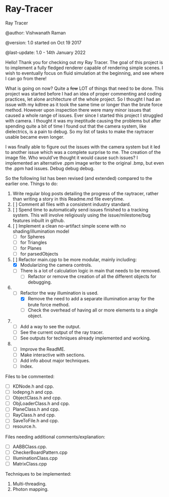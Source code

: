# Ray-Tracer
Ray Tracer

@author: Vishwanath Raman

@version: 1.0 started on Oct 19 2017

@last-update: 1.0 - 14th January 2022

Hello! Thank you for checking out my Ray Tracer.
The goal of this project is to implement a fully fledged renderer capable of rendering simple scenes. I wish to eventually focus on fluid simulation at the beginning, and see where I can go from there!

What is going on now?
Quite a ~~few~~ LOT of things that need to be done. This project was started before I had an idea of proper commenting and coding practices, let alone architecture of the whole project.
So I thought I had an issue with my kdtree as it took the same time or longer than the brute force method. However upon inspection there were many minor issues that caused a whole range of issues. Ever since I started this project I struggled with camera. I thought it was my ineptitude causing the problems but after spending quite a bit of time I found out that the camera system, like dielectrics, is a pain to debug. So my list of tasks to make the raytracer usable became even longer.

I was finally able to figure out the issues with the camera system but it led to another issue which was a complete surprise to me. The creation of the image file. Who would've thought it would cause such issues? I implemented an alternative .ppm image writer to the original .bmp, but even the .ppm had issues. Debug debug debug.

So the following list has been revised (and extended) compared to the earlier one.
Things to do:
1. Write regular blog posts detailing the progress of the raytracer, rather than writing a story in this Readme.md file everytime. 
2. [ ] Comment all files with a consistent industry standard.
3. [ ] Spend time to automatically send issues finished to a tracking system. This will involve religiously using the issue/milestone/bug features inbuilt in github.
4. [ ] Implement a clean no-artifact simple scene with no shading/illumination model
   - [ ] for Spheres
   - [ ] for Triangles
   - [ ] for Planes
   - [ ] for parsedObjects
6. [ ] Refactor main.cpp to be more modular, mainly including:
   - [x] Modularizing the camera controls.
   - [ ] There is a lot of calculation logic in main that needs to be removed.
     - [ ] Refactor or remove the creation of all the different objects for debugging.
7. - [ ] Refactor the way illumination is used.
     - [x] Remove the need to add a separate illumination array for the brute force method.
     - [ ] Check the overhead of having all or more elements to a single object.
8. - [ ] Add a way to see the output.
   - [ ] See the current output of the ray tracer.
   - [ ] See outputs for techniques already implemented and working.
9. - [ ] Improve the ReadME.
   - [ ] Make interactive with sections.
   - [ ] Add info about major techniques.
   - [ ] Index.
   
Files to be commented:

- [ ] KDNode.h and cpp. <br>
- [ ] lodepng.h and cpp. <br>
- [ ] ObjectClass.h and cpp. <br>
- [ ] ObjLoaderClass.h and cpp. <br>
- [ ] PlaneClass.h and cpp. <br>
- [ ] RayClass.h and cpp. <br>
- [ ] SaveToFile.h and cpp. <br>
- [ ] resource.h. <br>

Files needing additional comments/explanation:
- [ ] AABBClass.cpp. <br>
- [ ] CheckerBoardPattern.cpp <br>
- [ ] IlluminationClass.cpp <br>
- [ ] MatrixClass.cpp <br>

Techniques to be implemented:
1. Multi-threading.
2. Photon mapping.
